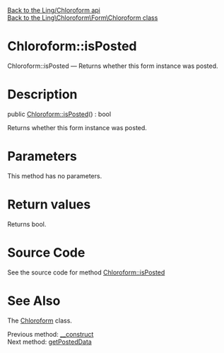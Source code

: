 [Back to the Ling/Chloroform api](https://github.com/lingtalfi/Chloroform/blob/master/doc/api/Ling/Chloroform.md)<br>
[Back to the Ling\Chloroform\Form\Chloroform class](https://github.com/lingtalfi/Chloroform/blob/master/doc/api/Ling/Chloroform/Form/Chloroform.md)


Chloroform::isPosted
================



Chloroform::isPosted — Returns whether this form instance was posted.




Description
================


public [Chloroform::isPosted](https://github.com/lingtalfi/Chloroform/blob/master/doc/api/Ling/Chloroform/Form/Chloroform/isPosted.md)() : bool




Returns whether this form instance was posted.




Parameters
================

This method has no parameters.


Return values
================

Returns bool.








Source Code
===========
See the source code for method [Chloroform::isPosted](https://github.com/lingtalfi/Chloroform/blob/master/Form/Chloroform.php#L58-L62)


See Also
================

The [Chloroform](https://github.com/lingtalfi/Chloroform/blob/master/doc/api/Ling/Chloroform/Form/Chloroform.md) class.

Previous method: [__construct](https://github.com/lingtalfi/Chloroform/blob/master/doc/api/Ling/Chloroform/Form/Chloroform/__construct.md)<br>Next method: [getPostedData](https://github.com/lingtalfi/Chloroform/blob/master/doc/api/Ling/Chloroform/Form/Chloroform/getPostedData.md)<br>

